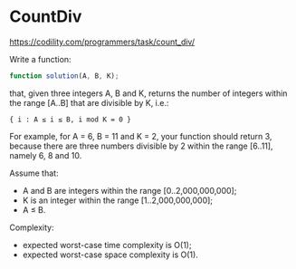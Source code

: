 # CountDiv
https://codility.com/programmers/task/count_div/

Write a function:

```js
function solution(A, B, K);
```

that, given three integers A, B and K, returns the number of integers within the range [A..B] that are divisible by K, i.e.:

```
{ i : A ≤ i ≤ B, i mod K = 0 }
```

For example, for A = 6, B = 11 and K = 2, your function should return 3, because there are three numbers divisible by 2 within the range [6..11], namely 6, 8 and 10.

Assume that:

- A and B are integers within the range [0..2,000,000,000];
- K is an integer within the range [1..2,000,000,000];
- A ≤ B.

Complexity:
- expected worst-case time complexity is O(1);
- expected worst-case space complexity is O(1).